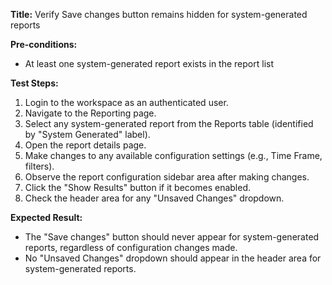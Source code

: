 **Title:** Verify Save changes button remains hidden for system-generated reports

**Pre-conditions:**
* At least one system-generated report exists in the report list

**Test Steps:**
1. Login to the workspace as an authenticated user.
2. Navigate to the Reporting page.
3. Select any system-generated report from the Reports table (identified by "System Generated" label).
4. Open the report details page.
5. Make changes to any available configuration settings (e.g., Time Frame, filters).
6. Observe the report configuration sidebar area after making changes.
7. Click the "Show Results" button if it becomes enabled.
8. Check the header area for any "Unsaved Changes" dropdown.

**Expected Result:**
* The "Save changes" button should never appear for system-generated reports, regardless of configuration changes made.
* No "Unsaved Changes" dropdown should appear in the header area for system-generated reports.